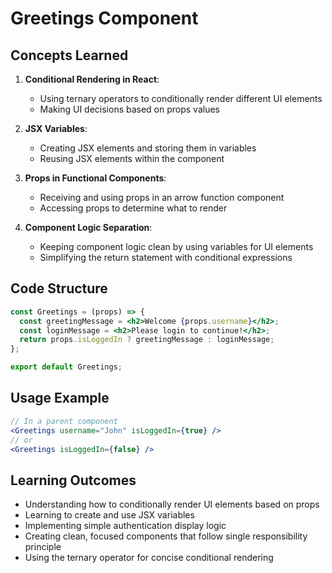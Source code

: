 # Greetings Component

## Concepts Learned

1. **Conditional Rendering in React**:

   - Using ternary operators to conditionally render different UI elements
   - Making UI decisions based on props values

2. **JSX Variables**:

   - Creating JSX elements and storing them in variables
   - Reusing JSX elements within the component

3. **Props in Functional Components**:

   - Receiving and using props in an arrow function component
   - Accessing props to determine what to render

4. **Component Logic Separation**:
   - Keeping component logic clean by using variables for UI elements
   - Simplifying the return statement with conditional expressions

## Code Structure

```jsx
const Greetings = (props) => {
  const greetingMessage = <h2>Welcome {props.username}</h2>;
  const loginMessage = <h2>Please login to continue!</h2>;
  return props.isLoggedIn ? greetingMessage : loginMessage;
};

export default Greetings;
```

## Usage Example

```jsx
// In a parent component
<Greetings username="John" isLoggedIn={true} />
// or
<Greetings isLoggedIn={false} />
```

## Learning Outcomes

- Understanding how to conditionally render UI elements based on props
- Learning to create and use JSX variables
- Implementing simple authentication display logic
- Creating clean, focused components that follow single responsibility principle
- Using the ternary operator for concise conditional rendering
